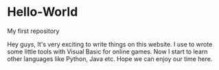 # Hello-World
My first repository

Hey guys, 
It's very exciting to write things on this website. 
I use to wrote some little tools with Visual Basic for online games. Now I start to learn other languages like Python, Java etc. 
Hope we can enjoy our time here. 

